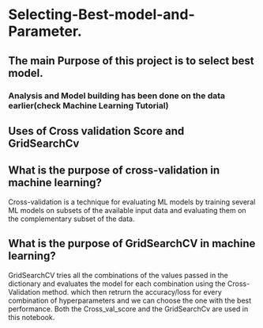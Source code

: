 # Selecting-Best-model-and-Parameter.
## The main Purpose of this project is to select best model.
### Analysis and Model building has been done on the data earlier(check Machine Learning Tutorial)
## Uses of Cross validation Score and GridSearchCv
## What is the purpose of cross-validation in machine learning?
Cross-validation is a technique for evaluating ML models by training several ML models on subsets of the available input data and evaluating them on the complementary subset of the data.
## What is the purpose of GridSearchCV in machine learning?
GridSearchCV tries all the combinations of the values passed in the dictionary and evaluates the model for each combination using the Cross-Validation method. which then retrurn the accuracy/loss for every combination of hyperparameters and we can choose the one with the best performance.
Both the Cross_val_score and the GridSearchCv are used in this notebook.
